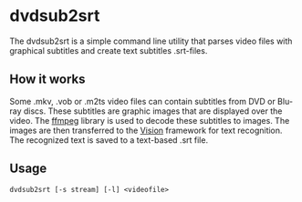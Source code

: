 # dvdsub2srt
The dvdsub2srt is a simple command line utility that parses video files with graphical subtitles and create text subtitles .srt-files.

## How it works
Some .mkv, .vob or .m2ts video files can contain subtitles from DVD or Blu-ray discs. These subtitles are graphic images that are displayed over the video. The [ffmpeg](https://www.ffmpeg.org/) library is used to decode these subtitles to images. The images are then transferred to the [Vision](https://developer.apple.com/documentation/vision/) framework for text recognition. The recognized text is saved to a text-based .srt file.

## Usage
```
dvdsub2srt [-s stream] [-l] <videofile>
```


 
